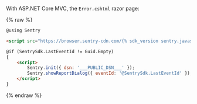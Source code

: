 With ASP.NET Core MVC, the `Error.cshtml` razor page:

{% raw %}
```html
@using Sentry

<script src="https://browser.sentry-cdn.com/{% sdk_version sentry.javascript.browser %}/bundle.min.js" crossorigin="anonymous"></script>

@if (SentrySdk.LastEventId != Guid.Empty)
{
    <script>
        Sentry.init({ dsn: '___PUBLIC_DSN___' });
        Sentry.showReportDialog({ eventId: '@SentrySdk.LastEventId' });
    </script>
}
```
{% endraw %}
